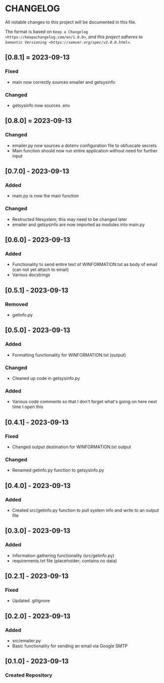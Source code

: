 # CHANGELOG

All notable changes to this project will be documented in this file.

The format is based on `Keep a Changelog <https://keepachangelog.com/en/1.0.0>`_, and this project adheres to `Semantic Versioning <https://semver.org/spec/v2.0.0.html>`_.

## [0.8.1] = 2023-09-13

### Fixed

- main now correctly sources emailer and getsysinfo

### Changed

- getsysinfo now sources .env

## [0.8.0] = 2023-09-13

### Changed

- emailer.py now sources a dotenv configuration file to obfuscate secrets
- Main function should now run entire application without need for further input

## [0.7.0] - 2023-09-13

### Added

- main.py is now the main function

### Changed

- Restructed filesystem; this may need to be changed later
- emailer and getsysinfo are now imported as modules into main.py

## [0.6.0] - 2023-09-13

### Added

- Functionality to send entire text of WINFORMATION.txt as body of email (can not yet attach to email)
- Various docstrings

## [0.5.1] - 2023-09-13

### Removed

- getinfo.py

## [0.5.0] -  2023-09-13

### Added

- Formatting functionality for WINFORMATION.txt (output)

### Changed

- Cleaned  up code in getsysinfo.py

### Added

- Various code comments so that I don't forget  what's going on here next time  I open this

## [0.4.1] - 2023-09-13

### Fixed

- Changed output destination for WINFORMATION.txt output

### Changed

- Renamed getinfo.py function to getsysinfo.py

## [0.4.0] - 2023-09-13

### Added

- Created src/getinfo.py function to pull system info and write to an output file

## [0.3.0] - 2023-09-13

### Added

- Information gathering functionality (src/getinfo.py)
- requirements.txt file (placeholder; contains no data)

## [0.2.1] - 2023-09-13

### Fixed

- Updated .gitignore

## [0.2.0] - 2023-09-13

### Added

- src/emailer.py
- Basic functionality for sending an email via Google SMTP

## [0.1.0] - 2023-09-13

### Created Repository
